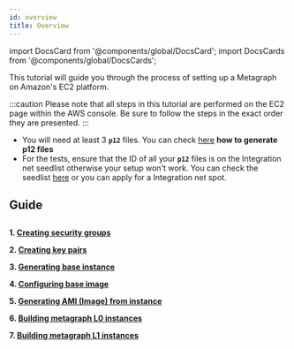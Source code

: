 ```yaml
---
id: overview
title: Overview
---
```

import DocsCard from '@components/global/DocsCard';
import DocsCards from '@components/global/DocsCards';

<intro-end />

This tutorial will guide you through the process of setting up a Metagraph on Amazon's EC2 platform.

:::caution
Please note that all steps in this tutorial are performed on the EC2 page within the AWS console. Be sure to follow the steps in the exact order they are presented.
:::

- You will need at least 3 **`p12`** files. You can check  [here](/sdk/guides/working-with-p12-files) **how to generate p12 files**
- For the tests, ensure that the ID of all your **`p12`** files is on the Integration net seedlist otherwise your setup won't work. You can check the seedlist [here](https://constellationlabs-dag.s3.us-west-1.amazonaws.com/integrationnet-seedlist) or you can apply for a Integration net spot.


## Guide
##

**1. [Creating security groups](/sdk/guides/setup-a-metagraph/security-groups)** 

**2. [Creating key pairs](/sdk/guides/setup-a-metagraph/key-pairs)**

**3. [Generating base instance](/sdk/guides/setup-a-metagraph/generating-base-instance)**

**4. [Configuring base image](/sdk/guides/setup-a-metagraph/configuring-base-instance)**

**5. [Generating AMI (Image) from instance](/sdk/guides/setup-a-metagraph/generating-AMI-from-instance)**

**6. [Building metagraph L0 instances](/sdk/guides/setup-a-metagraph/building-metagraph-intances/building-metagraph-L0-instances)**

**7. [Building metagraph L1 instances](/sdk/guides/setup-a-metagraph/building-metagraph-intances/building-metagraph-L1-instances)**
